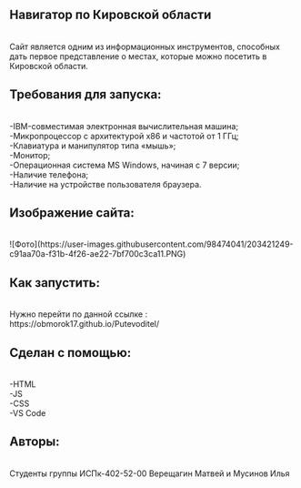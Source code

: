 <h2>Навигатор по Кировской области</h2> <br/> 
Сайт является одним из информационных инструментов, способных дать первое представление о местах, которые можно посетить в Кировской области.<br/>
<h2>Требования для запуска:</h2> <br/>
-IBM-совместимая электронная вычислительная машина;<br/>
-Микропроцессор с архитектурой x86 и частотой от 1 ГГц;<br/>
-Клавиатура и манипулятор типа «мышь»;<br/>
-Монитор;<br/>
-Операционная система MS Windows, начиная с 7 версии;<br/>
-Наличие телефона;<br/>
-Наличие на устройстве пользователя браузера.<br/>
<h2>Изображение сайта:</h2> <br/>
![Фото](https://user-images.githubusercontent.com/98474041/203421249-c91aa70a-f31b-4f26-ae22-7bf700c3ca11.PNG)

<h2>Как запустить:</h2> <br/>
Нужно перейти по данной ссылке : https://obmorok17.github.io/Putevoditel/<br/>
<h2>Сделан с помощью:</h2> <br/>
-HTML<br/>
-JS<br/>
-CSS<br/>
-VS Code<br/>
<h2>Авторы:</h2> <br/>
Студенты группы ИСПк-402-52-00 Верещагин Матвей и Мусинов Илья<br/>
